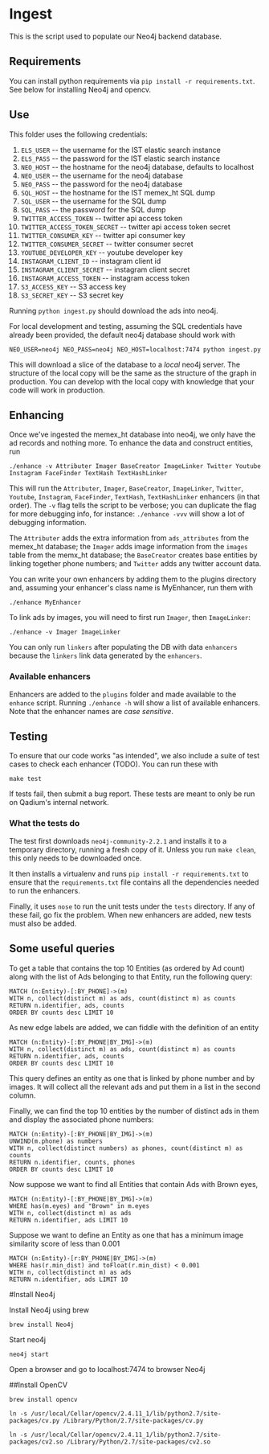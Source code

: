 # Ingest
This is the script used to populate our Neo4j backend database.

## Requirements
You can install python requirements via `pip install -r requirements.txt`.
See below for installing Neo4j and opencv.

## Use
This folder uses the following credentials:

1. `ELS_USER` -- the username for the IST elastic search instance
2. `ELS_PASS` -- the password for the IST elastic search instance
3. `NEO_HOST` -- the hostname for the neo4j database, defaults to localhost
4. `NEO_USER` -- the username for the neo4j database
5. `NEO_PASS` -- the password for the neo4j database
6. `SQL_HOST` -- the hostname for the IST memex_ht SQL dump
7. `SQL_USER` -- the username for the SQL dump
8. `SQL_PASS` -- the password for the SQL dump
9. `TWITTER_ACCESS_TOKEN` -- twitter api access token
10. `TWITTER_ACCESS_TOKEN_SECRET` -- twitter api access token secret
11. `TWITTER_CONSUMER_KEY` -- twitter api consumer key
12. `TWITTER_CONSUMER_SECRET` -- twitter consumer secret
13. `YOUTUBE_DEVELOPER_KEY` -- youtube developer key
14. `INSTAGRAM_CLIENT_ID` -- instagram client id
15. `INSTAGRAM_CLIENT_SECRET` -- instagram client secret
17. `INSTAGRAM_ACCESS_TOKEN` -- instagram access token
18. `S3_ACCESS_KEY` -- S3 access key
19. `S3_SECRET_KEY` -- S3 secret key


Running `python ingest.py` should download the ads into neo4j.

For local development and testing, assuming the SQL credentials have
already been provided, the default neo4j database should work with

    NEO_USER=neo4j NEO_PASS=neo4j NEO_HOST=localhost:7474 python ingest.py

This will download a slice of the database to a *local* neo4j server. The
structure of the local copy will be the same as the structure of the graph in
production. You can develop with the local copy with knowledge that your code
will work in production.

## Enhancing
Once we've ingested the memex_ht database into neo4j, we only have the ad records and nothing more. To enhance the data and construct entities, run

    ./enhance -v Attributer Imager BaseCreator ImageLinker Twitter Youtube Instagram FaceFinder TextHash TextHashLinker

This will run the `Attributer`, `Imager`, `BaseCreator`, `ImageLinker`, `Twitter`, `Youtube`, `Instagram`, `FaceFinder`, `TextHash`, `TextHashLinker` enhancers (in that order). The `-v` flag tells the script to be verbose; you can duplicate the flag for more debugging info, for instance: `./enhance -vvv` will show a lot of debugging information. 

The `Attributer` adds the extra information from `ads_attributes` from the memex_ht database; the `Imager` adds image information from the `images` table from the memx_ht database; the `BaseCreator` creates base entities by linking together phone numbers; and `Twitter` adds any twitter account data.

You can write your own enhancers by adding them to the plugins directory and, assuming your enhancer's class name is MyEnhancer, run them with

    ./enhance MyEnhancer

To link ads by images, you will need to first run `Imager`, then `ImageLinker`:

    ./enhance -v Imager ImageLinker

You can only run `linkers` after populating the DB with data `enhancers` because the `linkers` link data generated by the `enhancers`. 

### Available enhancers
Enhancers are added to the `plugins` folder and made available to the `enhance` script. Running `./enhance -h` will show a list of available enhancers. Note that the enhancer names are *case sensitive*.

## Testing
To ensure that our code works "as intended", we also include a suite of
test cases to check each enhancer (TODO). You can run these with

    make test

If tests fail, then submit a bug report. These tests are meant to only
be run on Qadium's internal network.

### What the tests do
The test first downloads `neo4j-community-2.2.1` and installs it to a
temporary directory, running a fresh copy of it. Unless you run `make clean`, this only needs to be downloaded once.

It then installs a virtualenv and runs `pip install -r requirements.txt`
to ensure that the `requirements.txt` file contains all the dependencies needed to run the enhancers.

Finally, it uses `nose` to run the unit tests under the `tests` directory. If any of these fail, go fix the problem. When new enhancers
are added, new tests must also be added.

## Some useful queries
To get a table that contains the top 10 Entities (as ordered by Ad count) along
with the list of Ads belonging to that Entity, run the following query:
```Cypher
MATCH (n:Entity)-[:BY_PHONE]->(m)
WITH n, collect(distinct m) as ads, count(distinct m) as counts
RETURN n.identifier, ads, counts
ORDER BY counts desc LIMIT 10
```

As new edge labels are added, we can fiddle with the definition of an entity
```Cypher
MATCH (n:Entity)-[:BY_PHONE|BY_IMG]->(m)
WITH n, collect(distinct m) as ads, count(distinct m) as counts
RETURN n.identifier, ads, counts
ORDER BY counts desc LIMIT 10
```
This query defines an entity as one that is linked by phone number and by images. It will collect all the relevant ads and put them in
a list in the second column.

Finally, we can find the top 10 entities by the number of distinct ads in them and display the associated phone numbers:
```Cypher
MATCH (n:Entity)-[:BY_PHONE|BY_IMG]->(m)
UNWIND(m.phone) as numbers
WITH n, collect(distinct numbers) as phones, count(distinct m) as counts
RETURN n.identifier, counts, phones
ORDER BY counts desc LIMIT 10
```

Now suppose we want to find all Entities that contain Ads with Brown eyes,
```Cypher
MATCH (n:Entity)-[:BY_PHONE|BY_IMG]->(m)
WHERE has(m.eyes) and "Brown" in m.eyes
WITH n, collect(distinct m) as ads
RETURN n.identifier, ads LIMIT 10
```

Suppose we want to define an Entity as one that has a minimum image similarity score of less than 0.001
```Cypher
MATCH (n:Entity)-[r:BY_PHONE|BY_IMG]->(m)
WHERE has(r.min_dist) and toFloat(r.min_dist) < 0.001
WITH n, collect(distinct m) as ads
RETURN n.identifier, ads LIMIT 10
```

#Install Neo4j

Install Neo4j using brew

`brew install Neo4j`

Start neo4j 

`neo4j start`

Open a browser and go to localhost:7474 to browser Neo4j

##Install OpenCV

`brew install opencv`

`ln -s /usr/local/Cellar/opencv/2.4.11_1/lib/python2.7/site-packages/cv.py /Library/Python/2.7/site-packages/cv.py`

`ln -s /usr/local/Cellar/opencv/2.4.11_1/lib/python2.7/site-packages/cv2.so /Library/Python/2.7/site-packages/cv2.so`
